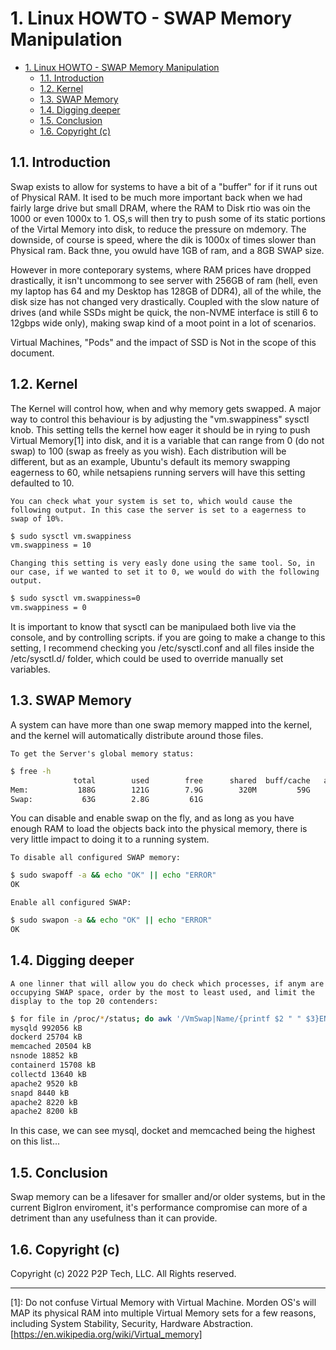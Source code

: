 # 1. Linux HOWTO - SWAP Memory Manipulation

- [1. Linux HOWTO - SWAP Memory Manipulation](#1-linux-howto---swap-memory-manipulation)
  - [1.1. Introduction](#11-introduction)
  - [1.2. Kernel](#12-kernel)
  - [1.3. SWAP Memory](#13-swap-memory)
  - [1.4. Digging deeper](#14-digging-deeper)
  - [1.5. Conclusion](#15-conclusion)
  - [1.6. Copyright (c)](#16-copyright-c)

## 1.1. Introduction

Swap exists to allow for systems to have a bit of a "buffer" for if it runs out of Physical RAM. It ised to be much more important back when we had fairly large drive but small DRAM, where the RAM to Disk rtio was oin the 1000 or even 1000x to 1. OS,s will then try to push some of its static portions of the Virtal Memory into disk, to reduce the pressure on mdemory. The downside, of course is speed, where the dik is 1000x of times slower than Physical ram. Back thne, you owuld have 1GB of ram, and a 8GB SWAP size.

However in more conteporary systems, where RAM prices have dropped drastically, it isn't uncommong to see server with 256GB of ram (hell, even my laptop has 64 and my Desktop has 128GB of DDR4), all of the while, the disk size has not changed very drastically. Coupled with the slow nature of drives (and while SSDs might be quick, the non-NVME interface is still 6 to 12gbps wide only), making swap kind of a moot point in a lot of scenarios.

Virtual Machines, "Pods" and the impact of SSD is Not in the scope of this document.

## 1.2. Kernel  

The Kernel will control how, when and why memory gets swapped. A major way to control this behaviour is by adjusting the "vm.swappiness" sysctl knob. This setting tells the kernel how eager it should be in rying to push Virtual Memory[1] into disk, and it is a variable that can range from 0 (do not swap) to 100 (swap as freely as you wish). Each distribution will be different, but as an example, Ubuntu's default its memory swapping eagerness to 60, while netsapiens running servers will have this setting defaulted to 10.

`You can check what your system is set to, which would cause the following output. In this case the server is set to a eagerness to swap of 10%.`

```bash
$ sudo sysctl vm.swappiness
vm.swappiness = 10
```

`Changing this setting is very easly done using the same tool. So, in our case, if we wanted to set it to 0, we would do with the following output.`

```bash
$ sudo sysctl vm.swappiness=0
vm.swappiness = 0
```

It is important to know that sysctl can be manipulaed both live via the console, and by controlling scripts. if you are going to make a change to this setting, I recommend checking you /etc/sysctl.conf and all files inside the /etc/sysctl.d/ folder, which could be used to override manually set variables.

## 1.3. SWAP Memory

A system can have more than one swap memory mapped into the kernel, and the kernel will automatically distribute around those files.

`To get the Server's global memory status:`

```bash
$ free -h
              total        used        free      shared  buff/cache   available
Mem:           188G        121G        7.9G        320M         59G         66G
Swap:           63G        2.8G         61G
```

You can disable and enable swap on the fly, and as long as you have enough RAM to load the objects back into the physical memory, there is very little impact to doing it to a running system.

`To disable all configured SWAP memory:`

```bash
$ sudo swapoff -a && echo "OK" || echo "ERROR"
OK
```

`Enable all configured SWAP:`

```bash
$ sudo swapon -a && echo "OK" || echo "ERROR"
OK
```

## 1.4. Digging deeper

`A one linner that will allow you do check which processes, if anym are occupying SWAP space, order by the most to least used, and limit the display to the top 20 contenders:`

```bash
$ for file in /proc/*/status; do awk '/VmSwap|Name/{printf $2 " " $3}END{ print ""}' $file 2>/dev/null; done | sort -k 2 -n -r | head -10
mysqld 992056 kB
dockerd 25704 kB
memcached 20504 kB
nsnode 18852 kB
containerd 15708 kB
collectd 13640 kB
apache2 9520 kB
snapd 8440 kB
apache2 8220 kB
apache2 8200 kB
```

In this case, we can see mysql, docket and memcached being the highest on this list...

## 1.5. Conclusion

Swap memory can be a lifesaver for smaller and/or older systems, but in the current BigIron enviroment, it's performance compromise can more of a detriment than any usefulness than it can provide.

## 1.6. Copyright (c)

Copyright (c) 2022 P2P Tech, LLC.
All Rights reserved.

---

[1]: Do not confuse Virtual Memory with Virtual Machine. Morden OS's will MAP its physical RAM into multiple Virtual Memory sets for a few reasons, including System Stability, Security, Hardware Abstraction. [https://en.wikipedia.org/wiki/Virtual_memory]

<!-- 
```metadata
Creator: Thiago Modelli <thiago@modelli.us>
Created: May 12, 2022
Product: Linux
Type: HOWTO
Tags: [ KB, HOWTO, Linux, Swap, Performance, Tunning, SysAdm ]
Dificulty: Easy
Backgroup: Basic Linux
Contributions:
- [[COMMIT]] [[DATE]] [[FULLNAME]] [[EMAIL]]
``` -->
